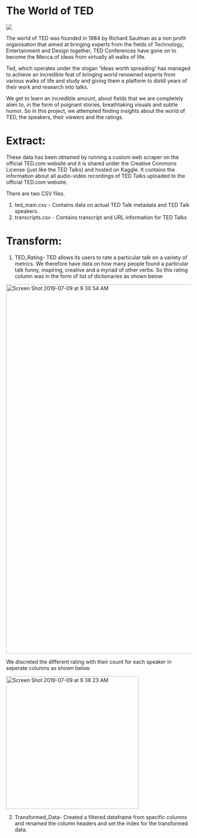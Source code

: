 # The World of TED


![](https://09c449efca3bbeb52dcea716-ddjaey2ypcfdo.netdna-ssl.com/wp-content/uploads/2017/03/TED.gif)


The world of TED was founded in 1984 by Richard Saulman as a non profit organisation that aimed at bringing experts from the fields of Technology, Entertainment and Design together, TED Conferences have gone on to become the Mecca of ideas from virtually all walks of life.

Ted, which operates under the slogan 'Ideas worth spreading' has managed to achieve an incredible feat of bringing world renowned experts from various walks of life and study and giving them a platform to distill years of their work and research into talks.

We get to learn an incredible amount, about fields that we are completely alien to, in the form of poignant stories, breathtaking visuals and subtle humor. So in this project, we attempted finding insights about the world of TED, the speakers, their viewers and the ratings.


# Extract: 

These data has been obtained by running a custom web scraper on the official TED.com website and it is shared under the Creative Commons License (just like the TED Talks) and hosted on Kaggle. It contains the information about all audio-video recordings of TED Talks uploaded to the official TED.com website.

There are two CSV files.

1) ted_main.csv - Contains data on actual TED Talk metadata and TED Talk speakers.
2) transcripts.csv - Contains transcript and URL information for TED Talks

# Transform:

1) TED_Rating-
TED allows its users to rate a particular talk on a variety of metrics. We therefore have data on how many people found a particular talk funny, inspiring, creative and a myriad of other verbs. So this rating column was in the form of list of dictionaries as shown below 

<img width="1005" alt="Screen Shot 2019-07-09 at 9 30 54 AM" src="https://user-images.githubusercontent.com/49076702/60906755-c6dace80-a22c-11e9-952e-0ac721ac4c39.png">

We discreted the different rating with their count for each speaker in seperate columns as shown below

<img width="361" alt="Screen Shot 2019-07-09 at 9 36 23 AM" src="https://user-images.githubusercontent.com/49076702/60907077-7fa10d80-a22d-11e9-9ee9-b90b2c293eb9.png">

2) Transformed_Data-
Created a filtered dataframe from specific columns and renamed the column headers and set the index for the transformed data.
